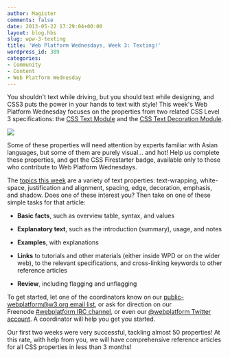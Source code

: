 ```yaml
---
author: Magister
comments: false
date: 2013-05-22 17:29:04+00:00
layout: blog.hbs
slug: wpw-3-texting
title: 'Web Platform Wednesdays, Week 3: Texting!'
wordpress_id: 389
categories:
- Community
- Content
- Web Platform Wednesday
---
```


You shouldn't text while driving, but you should text while designing, and CSS3 puts the power in your hands to text with style! This week's Web Platform Wednesday focuses on the properties from two related CSS Level 3 specifications: the [CSS Text Module](http://www.w3.org/TR/2012/WD-css3-text-20121113/) and the [CSS Text Decoration Module](http://www.w3.org/TR/2013/WD-css-text-decor-3-20130103/).

![](//static.webplatform.org/w/public/a/aa/css-firestarter-badge-simple.png)

Some of these properties will need attention by experts familiar with Asian languages, but some of them are purely visual… and hot! Help us complete these properties, and get the CSS Firestarter badge, available only to those who contribute to Web Platform Wednesdays.

The [topics this week](http://docs.webplatform.org/wiki/Meta:web_platform_wednesday) are a variety of text properties: text-wrapping, white-space, justification and alignment, spacing, edge, decoration, emphasis, and shadow. Does one of these interest you? Then take on one of these simple tasks for that article:



	
  * **Basic facts**, such as overview table, syntax, and values

	
  * **Explanatory text**, such as the introduction (summary), usage, and notes

	
  * **Examples**, with explanations

	
  * **Links** to tutorials and other materials (either inside WPD or on the wider web), to the relevant specifications, and cross-linking keywords to other reference articles

	
  * **Review**, including flagging and unflagging


To get started, let one of the coordinators know on our [public-webplatform@w3.org email list](mailto:public-webplatform@w3.org?subject=(WW)), or ask for direction on our Freenode [#webplatform IRC channel](irc://irc.freenode.org#webplatform), or even our [@webplatform Twitter account](http://twitter.com/webplatform). A coordinator will help you get you started.

Our first two weeks were very successful, tackling almost 50 properties! At this rate, with help from you, we will have comprehensive reference articles for all CSS properties in less than 3 months!
